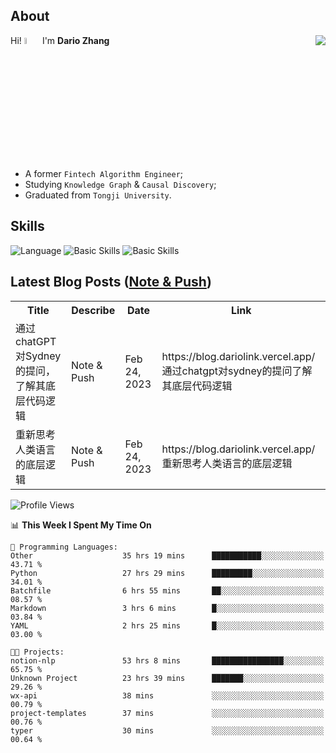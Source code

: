 ## About

<img align="right" src="https://github-readme-stats.vercel.app/api?username=dario-github&show_icons=true&bg_color=00000000&hide_title=true&hide_border=true&include_all_commits=true&count_private=true&theme=transparent" />

Hi! <img src="https://media.giphy.com/media/hvRJCLFzcasrR4ia7z/giphy.gif" width="5%"> I'm **Dario Zhang**

- A former `Fintech Algorithm Engineer`;
- Studying `Knowledge Graph` & `Causal Discovery`;
- Graduated from `Tongji University`.

## Skills

![Language](https://skillicons.dev/icons?i=py,matlab,pytorch,latex,regex,mysql,sqlite)
![Basic Skills](https://skillicons.dev/icons?i=bash,git,linux,md)
![Basic Skills](https://skillicons.dev/icons?i=vim,vscode,jupyterlab)

## Latest Blog Posts ([Note & Push](https://blog.dariolink.vercel.app/))

<table>
  <tr><th>Title</th><th>Describe</th><th>Date</th><th>Link</th></tr>
  <!-- BLOG-POST-LIST:START --><tr><td>通过chatGPT对Sydney的提问，了解其底层代码逻辑</td><td>Note &amp; Push</td><td>Feb 24, 2023</td><td>https://blog.dariolink.vercel.app/通过chatgpt对sydney的提问了解其底层代码逻辑</td></tr><tr><td>重新思考人类语言的底层逻辑</td><td>Note &amp; Push</td><td>Feb 24, 2023</td><td>https://blog.dariolink.vercel.app/重新思考人类语言的底层逻辑</td></tr><!-- BLOG-POST-LIST:END -->
</table>

<!--START_SECTION:waka-->
![Profile Views](http://img.shields.io/badge/Profile%20Views-0-blue)

📊 **This Week I Spent My Time On** 

```text
💬 Programming Languages: 
Other                    35 hrs 19 mins      ███████████░░░░░░░░░░░░░░   43.71 % 
Python                   27 hrs 29 mins      █████████░░░░░░░░░░░░░░░░   34.01 % 
Batchfile                6 hrs 55 mins       ██░░░░░░░░░░░░░░░░░░░░░░░   08.57 % 
Markdown                 3 hrs 6 mins        █░░░░░░░░░░░░░░░░░░░░░░░░   03.84 % 
YAML                     2 hrs 25 mins       █░░░░░░░░░░░░░░░░░░░░░░░░   03.00 % 

🐱‍💻 Projects: 
notion-nlp               53 hrs 8 mins       ████████████████░░░░░░░░░   65.75 % 
Unknown Project          23 hrs 39 mins      ███████░░░░░░░░░░░░░░░░░░   29.26 % 
wx-api                   38 mins             ░░░░░░░░░░░░░░░░░░░░░░░░░   00.79 % 
project-templates        37 mins             ░░░░░░░░░░░░░░░░░░░░░░░░░   00.76 % 
typer                    30 mins             ░░░░░░░░░░░░░░░░░░░░░░░░░   00.64 % 
```


<!--END_SECTION:waka-->
